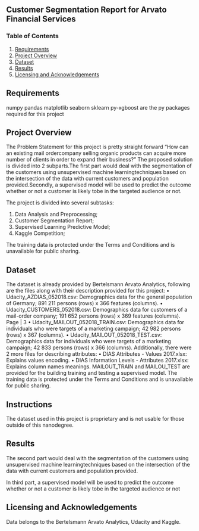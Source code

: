 
## Customer Segmentation Report for Arvato Financial Services


### Table of Contents

1. [Requirements](#requirements)
2. [Project Overview](#overview)
3. [Dataset](#dataset)
4. [Results](#results)
5. [Licensing and Acknowledgements](#licensing)


## Requirements <a name="requirements"></a>
numpy
pandas
matplotlib
seaborn
sklearn
py-xgboost
are the py packages required for this project
## Project Overview<a name="overview"></a>
The Problem Statement for this project is pretty straight forward “How can an existing mail ordercompany selling organic products can acquire more number of clients in order to expand their business?”
The proposed solution is divided into 2 subparts.The first part would deal with the segmentation of the customers using unsupervised machine learningtechniques based on the intersection of the data with current customers and population provided.Secondly, a supervised model will be used to predict the outcome whether or not a customer is likely tobe in the targeted audience or not.

The project is divided into several subtasks:
1.	Data Analysis and Preprocessing;
2.	Customer Segmentation Report;
3.	Supervised Learning Predictive Model;
4.	Kaggle Competition;

The training data is protected under the Terms and Conditions and is unavailable for public sharing.


## Dataset <a name="dataset"></a>
The dataset is already provided by Bertelsmann Arvato Analytics, following are the files along with their
description provided for this project:
• Udacity_AZDIAS_052018.csv: Demographics data for the general population of Germany; 891
211 persons (rows) x 366 features (columns).
• Udacity_CUSTOMERS_052018.csv: Demographics data for customers of a mail-order
company; 191 652 persons (rows) x 369 features (columns). 
Page | 3
• Udacity_MAILOUT_052018_TRAIN.csv: Demographics data for individuals who were
targets of a marketing campaign; 42 982 persons (rows) x 367 (columns).
• Udacity_MAILOUT_052018_TEST.csv: Demographics data for individuals who were targets
of a marketing campaign; 42 833 persons (rows) x 366 (columns).
Additionally, there were 2 more files for describing attributes:
• DIAS Attributes - Values 2017.xlsx: Explains values encoding.
• DIAS Information Levels - Attributes 2017.xlsx: Explains column names meanings.
MAILOUT_TRAIN and MAILOU_TEST are provided for the building training and testing a supervised
model. The training data is protected under the Terms and Conditions and is unavailable for public sharing.





## Instructions <a name="instructions"></a>
The dataset used in this project is proprietary and is not usable for those outside of this nanodegree.

## Results <a name="results"></a>
The second part would deal with the segmentation of the customers using unsupervised machine learningtechniques based on the intersection of the data with current customers and population provided. 


In third part, a supervised model will be used to predict the outcome whether or not a customer is likely tobe in the targeted audience or not


## Licensing and Acknowledgements<a name="licensing"></a>
Data belongs to the Bertelsmann Arvato Analytics, Udacity and Kaggle.
